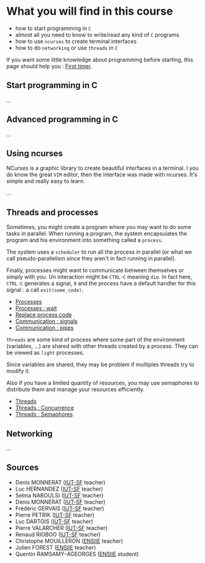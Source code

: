 # What you will find in this course

* how to start programming in `C`
* almost all you need to know to write/read any kind of `C` programs
* how to use ``ncurses`` to create terminal interfaces
* how to do ``networking`` or use `threads` in `C`

If you want some little knowledge about programming before
starting, this page should help you : [First timer](sub/first-time.md).

<div class="sl"></div>

## Start programming in C

...

<div class="sr"></div>

## Advanced programming in C

...

<div class="sl"></div>

## Using ncurses

NCurses is a graphic library to create beautiful
interfaces in a terminal. I you do know the
great ``VIM`` editor, then the interface was made with
ncurses. It's simple and really easy to learn.

...

<div class="sr"></div>

## Threads and processes

Sometimes, you might create a program where you may want to do some tasks
in parallel. When running a program, the system encapsulates the program
and his environment into something called a `process`.

The system uses a ``scheduler`` to run all the process in parallel (or
what we call pseudo-parallelism since they aren't in fact running in
parallel).

Finally, processes might want to communicate between themselves or simply
with you. Un interaction might be ``CTRL-C`` meaning `die`. In fact here,
``CTRL-C`` generates a signal, `9` and the process have a default handler
for this signal : a call ``exit(some_code)``.

* [Processes](proc/process.md)
* [Processes : wait](proc/process-wait.md)
* [Replace process code](proc/exec.md)
* [Communication : signals](proc/signals.md)
* [Communication : pipes](proc/tubes.md)

``Threads`` are some kind of process where some part of
the environment (variables, ...)
are shared with other threads created by a process.
They can be viewed as ``light`` processes.

Since variables are shared, they may be problem if multiples
threads try to modify it.

Also if you have a limited quantity of resources, you
may use semaphores to distribute them and manage your resources
efficiently.

* [Threads](proc/threads.md)
* [Threads : Concurrence](proc/concurrence.md)
* [Threads : Semaphores](proc/semaphores.md)

<div class="sl"></div>

## Networking

...

<div class="sr"></div>

## Sources

* Denis MONNERAT ([IUT-SF](http://www.iut-fbleau.fr/) teacher)
* Luc HERNANDEZ ([IUT-SF](http://www.iut-fbleau.fr/) teacher)
* Selma NABOULSI ([IUT-SF](http://www.iut-fbleau.fr/) teacher)
* Denis MONNERAT ([IUT-SF](http://www.iut-fbleau.fr/) teacher)
* Frédéric GERVAIS ([IUT-SF](http://www.iut-fbleau.fr/) teacher)
* Pierre PETRIK ([IUT-SF](http://www.iut-fbleau.fr/) teacher)
* Luc DARTOIS ([IUT-SF](http://www.iut-fbleau.fr/) teacher)
* Pierre VALARCHER ([IUT-SF](http://www.iut-fbleau.fr/) teacher)
* Renaud RIOBOO ([IUT-SF](http://www.iut-fbleau.fr/) teacher)
* Christophe MOUILLERON ([ENSIIE](https://www.ensiie.fr/) teacher)
* Julien FOREST ([ENSIIE](https://www.ensiie.fr/) teacher)
* Quentin RAMSAMY–AGEORGES ([ENSIIE](https://www.ensiie.fr/) student)